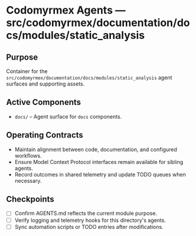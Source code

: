 # Codomyrmex Agents — src/codomyrmex/documentation/docs/modules/static_analysis

## Purpose
Container for the `src/codomyrmex/documentation/docs/modules/static_analysis` agent surfaces and supporting assets.

## Active Components
- `docs/` – Agent surface for `docs` components.

## Operating Contracts
- Maintain alignment between code, documentation, and configured workflows.
- Ensure Model Context Protocol interfaces remain available for sibling agents.
- Record outcomes in shared telemetry and update TODO queues when necessary.

## Checkpoints
- [ ] Confirm AGENTS.md reflects the current module purpose.
- [ ] Verify logging and telemetry hooks for this directory's agents.
- [ ] Sync automation scripts or TODO entries after modifications.

